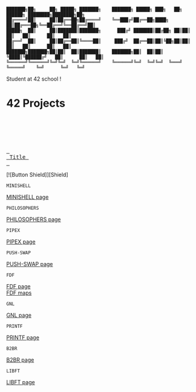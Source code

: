 ```
███████╗██╗     ██╗ █████╗ ███████╗    ███████╗ █████╗ ███╗   ██╗ ██████╗ ████████╗████████╗██╗
██╔════╝██║     ██║██╔══██╗██╔════╝    ╚══███╔╝██╔══██╗████╗  ██║██╔═══██╗╚══██╔══╝╚══██╔══╝██║
█████╗  ██║     ██║███████║███████╗      ███╔╝ ███████║██╔██╗ ██║██║   ██║   ██║      ██║   ██║
██╔══╝  ██║     ██║██╔══██║╚════██║     ███╔╝  ██╔══██║██║╚██╗██║██║   ██║   ██║      ██║   ██║
███████╗███████╗██║██║  ██║███████║    ███████╗██║  ██║██║ ╚████║╚██████╔╝   ██║      ██║   ██║
╚══════╝╚══════╝╚═╝╚═╝  ╚═╝╚══════╝    ╚══════╝╚═╝  ╚═╝╚═╝  ╚═══╝ ╚═════╝    ╚═╝      ╚═╝   ╚═╝
```                                        

Student at 42 school !

# 42 Projects 

<br>
<br>


</div>

<br>
<br>

[<kbd> <br> Title <br> </kbd>][Link]

[Link]: 'https://github.com/eliaszanotti/minishell'




[![Button Shield]][Shield]

```
MINISHELL
```
[MINISHELL page](https://github.com/eliaszanotti/minishell)
```
PHILOSOPHERS
```
[PHILOSOPHERS page](https://github.com/eliaszanotti/philo)
```
PIPEX
```
[PIPEX page](https://github.com/eliaszanotti/pipex)
```
PUSH-SWAP                 
```
[PUSH-SWAP page](https://github.com/eliaszanotti/push_swap)
```
FDF
```
[FDF page](https://github.com/eliaszanotti/fdf)<br>
[FDF maps](https://github.com/eliaszanotti/fdf-maps)
```
GNL
```
[GNL page](https://github.com/eliaszanotti/gnl)
```
PRINTF   
```
[PRINTF page](https://github.com/eliaszanotti/printf)
```
B2BR                                                 
```
[B2BR page](https://github.com/eliaszanotti/b2br)
```
LIBFT                                                           
```
[LIBFT page](https://github.com/eliaszanotti/libft)
